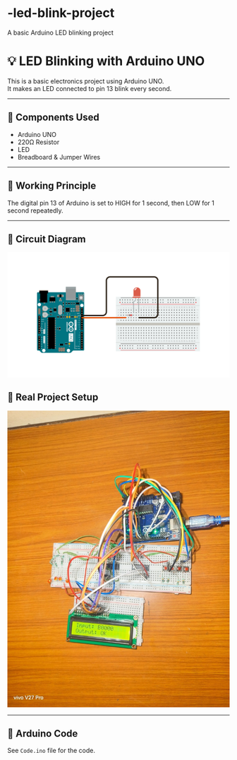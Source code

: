 # -led-blink-project
A basic Arduino LED blinking project

# 💡 LED Blinking with Arduino UNO

This is a basic electronics project using Arduino UNO.  
It makes an LED connected to pin 13 blink every second.

---

## 🔧 Components Used

- Arduino UNO  
- 220Ω Resistor  
- LED  
- Breadboard & Jumper Wires  

---

## 🧠 Working Principle

The digital pin 13 of Arduino is set to HIGH for 1 second, then LOW for 1 second repeatedly.

---

## 🔌 Circuit Diagram

![Circuit](https://github.com/shashankshuklaa/-led-blink-project/blob/7471b196fc5fa5f860c39568876a956e4de4bbfb/circuit_diagram.png)


## 📸 Real Project Setup

![Real Project](https://github.com/shashankshuklaa/-led-blink-project/blob/4ca6c1180b6a5eff16524a6d68ab22d32572cc36/Real%20Project%20Setup_arduinouno.jpg)

---

## 📜 Arduino Code

See `Code.ino` file for the code.
